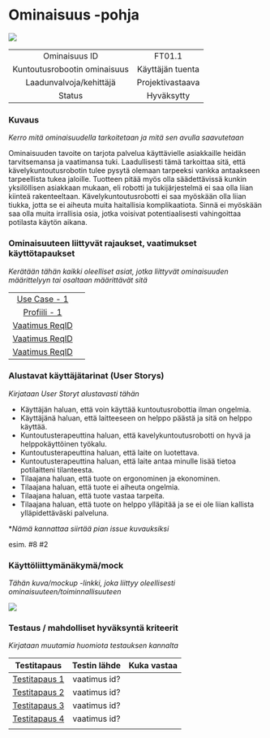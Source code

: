 # Ominaisuus -pohja

[![](http://img.youtube.com/vi/45aSdlg6NK0/0.jpg)](http://www.youtube.com/watch?v=45aSdlg6NK0 "")


| | |
|:-:|:-:|
| Ominaisuus ID | FT01.1 |
| Kuntoutusrobootin ominaisuus | Käyttäjän tuenta |
| Laadunvalvoja/kehittäjä | Projektivastaava |
| Status | Hyväksytty |

### Kuvaus

*Kerro mitä ominaisuudella tarkoitetaan ja mitä sen avulla saavutetaan*

Ominaisuuden tavoite on tarjota palvelua käyttävielle asiakkaille heidän tarvitsemansa ja vaatimansa tuki.
Laadullisesti tämä tarkoittaa sitä, että kävelykuntoutusrobotin tulee pysytä olemaan tarpeeksi vankka antaakseen tarpeellista tukea jaloille.
Tuotteen pitää myös olla säädettävissä kunkin yksilöllisen asiakkaan mukaan, eli robotti ja tukijärjestelmä ei saa olla liian kiinteä rakenteeltaan.
Kävelykuntoutusrobotti ei saa myöskään olla liian tiukka, jotta se ei aiheuta muita haitallisia komplikaatiota.
Sinnä ei myöskään saa olla muita irrallisia osia, jotka voisivat potentiaalisesti vahingoittaa potilasta käytön aikana.


### Ominaisuuteen liittyvät rajaukset, vaatimukset käyttötapaukset

*Kerätään tähän kaikki oleelliset asiat, jotka liittyvät ominaisuuden määrittelyyn tai osaltaan määrittävät sitä*

| | |
|:-:|:-:|
| [Use Case - 1](https://gitlab.labranet.jamk.fi/m3268---vuosi-2019/ttos0100---2019-toteutus/blob/master/dokumentit/02-vaatimusmaarittely/Profiilit%20ja%20sidosryhm%C3%A4t/Profiili-1.md) | |
| [Profiili - 1](https://gitlab.labranet.jamk.fi/m3268---vuosi-2019/ttos0100---2019-toteutus/blob/master/dokumentit/02-vaatimusmaarittely/Usecases/Usecase%20-%201.md) | |
| [Vaatimus ReqID]() |  | 
| [Vaatimus ReqID]() |  | 
| [Vaatimus ReqID]() |  | 

### Alustavat käyttäjätarinat (User Storys)

*Kirjataan User Storyt alustavasti tähän*

* Käyttäjän haluan, että voin käyttää kuntoutusrobottia ilman ongelmia.
* Käyttäjänä haluan, että laitteeseen on helppo päästä ja sitä on helppo käyttää.
* Kuntoutusterapeuttina haluan, että kavelykuntoutusrobotti on hyvä ja helppokäyttöinen työkalu.
* Kuntoutusterapeuttina haluan, että laite on luotettava.
* Kuntoutusterapeuttina haluan, että laite antaa minulle lisää tietoa potilaitteni tilanteesta.
* Tilaajana haluan, että tuote on ergonominen ja ekonominen.
* Tilaajana haluan, että tuote ei aiheuta ongelmia.
* Tilaajana haluan, että tuote vastaa tarpeita.
* Tilaajana haluan, että tuote on helppo ylläpitää ja se ei ole liian kallista ylläpidettäväski palveluna.

**Nämä kannattaa siirtää pian issue kuvauksiksi*

esim. #8 #2


### Käyttöliittymänäkymä/mock 

*Tähän kuva/mockup -linkki, joka liittyy oleellisesti ominaisuuteen/toiminnallisuuteen*

![](https://openclipart.org/image/300px/svg_to_png/247488/1461589195.png)


### Testaus / mahdolliset hyväksyntä kriteerit 

*Kirjataan muutamia huomiota testauksen kannalta*

| Testitapaus  | Testin lähde  | Kuka vastaa  |
|:-: | :-:|:-:|
| [Testitapaus 1]()  | vaatimus id?   |   |
| [Testitapaus 2]()  | vaatimus id?   |   |
| [Testitapaus 3]()  | vaatimus id?   |   |
| [Testitapaus 4]()  | vaatimus id?   |   |
| | |






